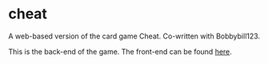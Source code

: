 # cheat
A web-based version of the card game Cheat. Co-written with Bobbybill123.

This is the back-end of the game. The front-end can be found [here](github.com/Bobbybill123/cheat-frontend).
